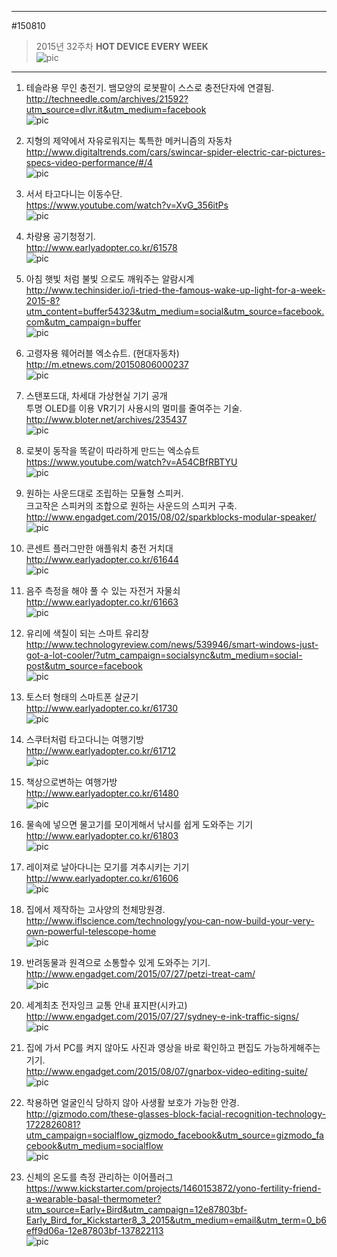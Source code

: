   
---      
#150810      
> 2015년 32주차 **HOT DEVICE EVERY WEEK**      
> ![pic](../image/MAIN.png)      
---      
  
1. 테슬라용 무인 충전기. 뱀모양의 로봇팔이 스스로 충전단자에 연결됨.  
http://techneedle.com/archives/21592?utm_source=dlvr.it&utm_medium=facebook  
![pic](../image/150810/1.gif)  
  
2. 지형의 제약에서 자유로워지는 톡특한 메커니즘의 자동차  
http://www.digitaltrends.com/cars/swincar-spider-electric-car-pictures-specs-video-performance/#/4  
![pic](../image/150810/2.jpg)  
  
3. 서서 타고다니는 이동수단.   
https://www.youtube.com/watch?v=XvG_356itPs  
![pic](../image/150810/3.jpg)  
  
4. 차량용 공기청정기.  
http://www.earlyadopter.co.kr/61578  
![pic](../image/150810/4.jpg)  
  
5. 아침 햇빛 처럼 불빛 으로도 깨워주는 알람시계   
http://www.techinsider.io/i-tried-the-famous-wake-up-light-for-a-week-2015-8?utm_content=buffer54323&utm_medium=social&utm_source=facebook.com&utm_campaign=buffer  
![pic](../image/150810/5.jpg)  
  
6. 고령자용 웨어러블 엑소슈트. (현대자동차)  
http://m.etnews.com/20150806000237  
![pic](../image/150810/6.jpg)  
  
7. 스탠포드대, 차세대 가상현실 기기 공개  
투명 OLED를 이용 VR기기 사용시의 멀미를 줄여주는 기술.  
http://www.bloter.net/archives/235437  
![pic](../image/150810/7.jpg)  
  
8. 로봇이 동작을 똑같이 따라하게 만드는 엑소슈트  
https://www.youtube.com/watch?v=A54CBfRBTYU  
![pic](../image/150810/8.png)  
  
9. 원하는 사운드대로 조립하는 모듈형 스피커.   
크고작은 스피커의 조합으로 원하는 사운드의 스피커 구축.  
http://www.engadget.com/2015/08/02/sparkblocks-modular-speaker/  
![pic](../image/150810/9.png)  
  
10. 콘센트 플러그만한 애플워치 충전 거치대  
http://www.earlyadopter.co.kr/61644  
![pic](../image/150810/10.jpg)  
  
11. 음주 측정을 해야 풀 수 있는 자전거 자물쇠  
http://www.earlyadopter.co.kr/61663  
![pic](../image/150810/11.png)  
  
12. 유리에 색칠이 되는 스마트 유리창  
http://www.technologyreview.com/news/539946/smart-windows-just-got-a-lot-cooler/?utm_campaign=socialsync&utm_medium=social-post&utm_source=facebook  
![pic](../image/150810/12.jpg)  
  
13. 토스터 형태의 스마트폰 살균기  
http://www.earlyadopter.co.kr/61730  
![pic](../image/150810/13.jpg)  
  
14. 스쿠터처럼 타고다니는 여행기방  
http://www.earlyadopter.co.kr/61712  
![pic](../image/150810/14.jpg)  
  
15. 책상으로변하는 여행가방  
http://www.earlyadopter.co.kr/61480  
![pic](../image/150810/15.jpg)  
  
16. 물속에 넣으면 물고기를 모이게해서 낚시를 쉽게 도와주는 기기  
http://www.earlyadopter.co.kr/61803  
![pic](../image/150810/16.png)  
  
17. 레이져로 날아다니는 모기를 겨추시키는 기기  
http://www.earlyadopter.co.kr/61606  
![pic](../image/150810/17.jpg)  
  
  
18. 집에서 제작하는 고사양의 천체망원경.  
http://www.iflscience.com/technology/you-can-now-build-your-very-own-powerful-telescope-home  
![pic](../image/150810/18.png)  
  
19. 반려동물과 원격으로 소통할수 있게 도와주는 기기.  
http://www.engadget.com/2015/07/27/petzi-treat-cam/  
![pic](../image/150810/19.jpg)  
  
20. 세계최초 전자잉크 교통 안내 표지판(시카고)  
http://www.engadget.com/2015/07/27/sydney-e-ink-traffic-signs/  
![pic](../image/150810/20.jpg)  
  
21. 집에 가서 PC를 켜지 않아도 사진과 영상을 바로 확인하고 편집도 가능하게해주는 기기.  
http://www.engadget.com/2015/08/07/gnarbox-video-editing-suite/  
![pic](../image/150810/21.jpg)  
  
22. 착용하면 얼굴인식 당하지 않아 사생활 보호가 가능한 안경.  
http://gizmodo.com/these-glasses-block-facial-recognition-technology-1722826081?utm_campaign=socialflow_gizmodo_facebook&utm_source=gizmodo_facebook&utm_medium=socialflow  
![pic](../image/150810/22.png)  
  
23. 신체의 온도를 측정 관리하는 이어플러그  
https://www.kickstarter.com/projects/1460153872/yono-fertility-friend-a-wearable-basal-thermometer?utm_source=Early+Bird&utm_campaign=12e87803bf-Early_Bird_for_Kickstarter8_3_2015&utm_medium=email&utm_term=0_b6eff9d06a-12e87803bf-137822113  
![pic](../image/150810/23.png)  
  
